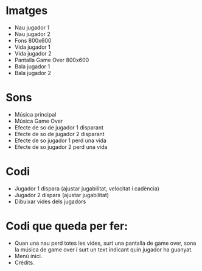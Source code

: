 # Imatges

- Nau jugador 1
- Nau jugador 2
- Fons 800x600
- Vida jugador 1
- Vida jugador 2
- Pantalla Game Over 800x600
- Bala jugador 1
- Bala jugador 2

# Sons

- Música principal
- Música Game Over
- Efecte de so de jugador 1 disparant
- Efecte de so de jugador 2 disparant
- Efecte de so jugador 1 perd una vida
- Efecte de so jugador 2 perd una vida

# Codi
- Jugador 1 dispara (ajustar jugabilitat, velocitat i cadència)
- Jugador 2 dispara (ajustar jugabilitat)
- Dibuixar vides dels jugadors

# Codi que queda per fer:
- Quan una nau perd totes les vides, surt una pantalla de game over, sona la música de game over i surt un text indicant quin jugador ha guanyat.
- Menú inici.
- Crédits.
